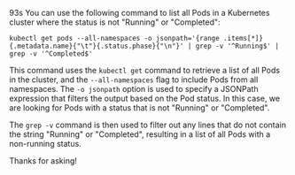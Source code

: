 93s
You can use the following command to list all Pods in a Kubernetes cluster where the status is not "Running" or "Completed":
```
kubectl get pods --all-namespaces -o jsonpath='{range .items[*]}{.metadata.name}{"\t"}{.status.phase}{"\n"}' | grep -v '^Running$' | grep -v '^Completed$'
```
This command uses the `kubectl get` command to retrieve a list of all Pods in the cluster, and the `--all-namespaces` flag to include Pods from all namespaces. The `-o jsonpath` option is used to specify a JSONPath expression that filters the output based on the Pod status. In this case, we are looking for Pods with a status that is not "Running" or "Completed".

The `grep -v` command is then used to filter out any lines that do not contain the string "Running" or "Completed", resulting in a list of all Pods with a non-running status.

Thanks for asking!
